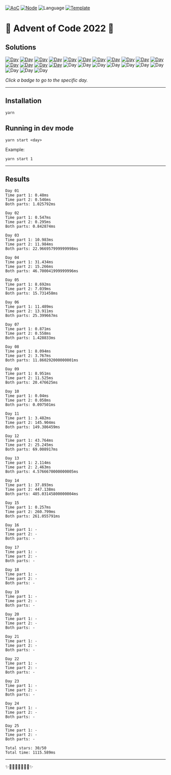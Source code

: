 <!-- Entries between SOLUTIONS and RESULTS tags are auto-generated -->

[![AoC](https://badgen.net/badge/AoC/2022/blue)](https://adventofcode.com/2022)
[![Node](https://badgen.net/badge/Node/v16.13.0+/blue)](https://nodejs.org/en/download/)
![Language](https://badgen.net/badge/Language/TypeScript/blue)
[![Template](https://badgen.net/badge/Template/aocrunner/blue)](https://github.com/caderek/aocrunner)

# 🎄 Advent of Code 2022 🎄

## Solutions

<!--SOLUTIONS-->

[![Day](https://badgen.net/badge/01/%E2%98%85%E2%98%85/green)](src/day01)
[![Day](https://badgen.net/badge/02/%E2%98%85%E2%98%85/green)](src/day02)
[![Day](https://badgen.net/badge/03/%E2%98%85%E2%98%85/green)](src/day03)
[![Day](https://badgen.net/badge/04/%E2%98%85%E2%98%85/green)](src/day04)
[![Day](https://badgen.net/badge/05/%E2%98%85%E2%98%85/green)](src/day05)
[![Day](https://badgen.net/badge/06/%E2%98%85%E2%98%85/green)](src/day06)
[![Day](https://badgen.net/badge/07/%E2%98%85%E2%98%85/green)](src/day07)
[![Day](https://badgen.net/badge/08/%E2%98%85%E2%98%85/green)](src/day08)
[![Day](https://badgen.net/badge/09/%E2%98%85%E2%98%85/green)](src/day09)
[![Day](https://badgen.net/badge/10/%E2%98%85%E2%98%85/green)](src/day10)
[![Day](https://badgen.net/badge/11/%E2%98%85%E2%98%85/green)](src/day11)
[![Day](https://badgen.net/badge/12/%E2%98%85%E2%98%85/green)](src/day12)
[![Day](https://badgen.net/badge/13/%E2%98%85%E2%98%85/green)](src/day13)
[![Day](https://badgen.net/badge/14/%E2%98%85%E2%98%85/green)](src/day14)
[![Day](https://badgen.net/badge/15/%E2%98%85%E2%98%85/green)](src/day15)
![Day](https://badgen.net/badge/16/%E2%98%86%E2%98%86/gray)
![Day](https://badgen.net/badge/17/%E2%98%86%E2%98%86/gray)
![Day](https://badgen.net/badge/18/%E2%98%86%E2%98%86/gray)
![Day](https://badgen.net/badge/19/%E2%98%86%E2%98%86/gray)
![Day](https://badgen.net/badge/20/%E2%98%86%E2%98%86/gray)
![Day](https://badgen.net/badge/21/%E2%98%86%E2%98%86/gray)
![Day](https://badgen.net/badge/22/%E2%98%86%E2%98%86/gray)
![Day](https://badgen.net/badge/23/%E2%98%86%E2%98%86/gray)
![Day](https://badgen.net/badge/24/%E2%98%86%E2%98%86/gray)
![Day](https://badgen.net/badge/25/%E2%98%86%E2%98%86/gray)

<!--/SOLUTIONS-->

_Click a badge to go to the specific day._

---

## Installation

```
yarn
```

## Running in dev mode

```
yarn start <day>
```

Example:

```
yarn start 1
```

---

## Results

<!--RESULTS-->

```
Day 01
Time part 1: 0.48ms
Time part 2: 0.546ms
Both parts: 1.025792ms
```

```
Day 02
Time part 1: 0.547ms
Time part 2: 0.295ms
Both parts: 0.842874ms
```

```
Day 03
Time part 1: 10.983ms
Time part 2: 11.984ms
Both parts: 22.966957999999998ms
```

```
Day 04
Time part 1: 31.434ms
Time part 2: 15.266ms
Both parts: 46.700041999999996ms
```

```
Day 05
Time part 1: 8.692ms
Time part 2: 7.039ms
Both parts: 15.731458ms
```

```
Day 06
Time part 1: 11.489ms
Time part 2: 13.911ms
Both parts: 25.399667ms
```

```
Day 07
Time part 1: 0.871ms
Time part 2: 0.558ms
Both parts: 1.428833ms
```

```
Day 08
Time part 1: 8.094ms
Time part 2: 3.767ms
Both parts: 11.860292000000001ms
```

```
Day 09
Time part 1: 8.951ms
Time part 2: 11.525ms
Both parts: 20.476625ms
```

```
Day 10
Time part 1: 0.04ms
Time part 2: 0.058ms
Both parts: 0.097501ms
```

```
Day 11
Time part 1: 3.482ms
Time part 2: 145.904ms
Both parts: 149.386459ms
```

```
Day 12
Time part 1: 43.764ms
Time part 2: 25.245ms
Both parts: 69.008917ms
```

```
Day 13
Time part 1: 2.114ms
Time part 2: 2.463ms
Both parts: 4.5766670000000005ms
```

```
Day 14
Time part 1: 37.893ms
Time part 2: 447.138ms
Both parts: 485.03145800000004ms
```

```
Day 15
Time part 1: 0.257ms
Time part 2: 260.799ms
Both parts: 261.055791ms
```

```
Day 16
Time part 1: -
Time part 2: -
Both parts: -
```

```
Day 17
Time part 1: -
Time part 2: -
Both parts: -
```

```
Day 18
Time part 1: -
Time part 2: -
Both parts: -
```

```
Day 19
Time part 1: -
Time part 2: -
Both parts: -
```

```
Day 20
Time part 1: -
Time part 2: -
Both parts: -
```

```
Day 21
Time part 1: -
Time part 2: -
Both parts: -
```

```
Day 22
Time part 1: -
Time part 2: -
Both parts: -
```

```
Day 23
Time part 1: -
Time part 2: -
Both parts: -
```

```
Day 24
Time part 1: -
Time part 2: -
Both parts: -
```

```
Day 25
Time part 1: -
Time part 2: -
Both parts: -
```

```
Total stars: 30/50
Total time: 1115.589ms
```

<!--/RESULTS-->

---

✨🎄🎁🎄🎅🎄🎁🎄✨